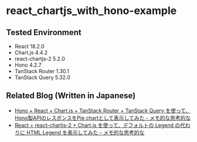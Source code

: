 # react_chartjs_with_hono-example
## Tested Environment

- React 18.2.0
- Chart.js 4.4.2
- react-chartjs-2 5.2.0
- Hono 4.2.7
- TanStack Router 1.30.1
- TanStack Query 5.32.0

## Related Blog (Written in Japanese)

- [Hono + React + Chart.js + TanStack Router + TanStack Query を使って、Hono製APIのレスポンスをPie chartとして表示してみた - メモ的な思考的な](https://thinkami.hatenablog.com/entry/2024/04/27/112457)
- [React + react-chartjs-2 + Chart.js を使って、デフォルトの Legend の代わりに HTML Legend を表示してみた - メモ的な思考的な](https://thinkami.hatenablog.com/entry/2024/06/02/214140)
